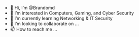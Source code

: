 - 👋 Hi, I’m @Brandomd
- 👀 I’m interested in Computers, Gaming, and Cyber Security
- 🌱 I’m currently learning Networking & IT Security
- 💞️ I’m looking to collaborate on ...
- 📫 How to reach me ...

<!---
Brandomd/Brandomd is a ✨ special ✨ repository because its `README.md` (this file) appears on your GitHub profile.
You can click the Preview link to take a look at your changes.
--->
